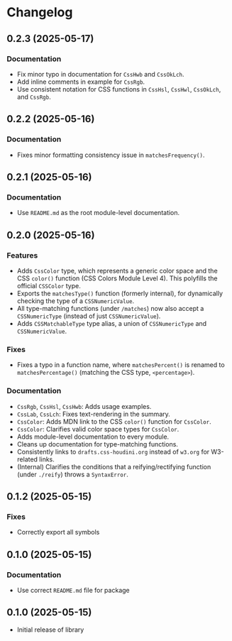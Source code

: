 # Changelog

## 0.2.3 (2025-05-17)
### Documentation
- Fix minor typo in documentation for `CssHwb` and `CssOkLch`.
- Add inline comments in example for `CssRgb`.
- Use consistent notation for CSS functions in `CssHsl`, `CssHwl`, `CssOkLch`, and `CssRgb`.

## 0.2.2 (2025-05-16)
### Documentation
- Fixes minor formatting consistency issue in `matchesFrequency()`.

## 0.2.1 (2025-05-16)
### Documentation
- Use `README.md` as the root module-level documentation.

## 0.2.0 (2025-05-16)
### Features
- Adds `CssColor` type, which represents a generic color space and the CSS `color()` function (CSS Colors Module Level 4). This polyfills the official `CSSColor` type.
- Exports the `matchesType()` function (formerly internal), for dynamically checking the type of a `CSSNumericValue`.
- All type-matching functions (under `/matches`) now also accept a `CSSNumericType` (instead of just `CSSNumericValue`).
- Adds `CSSMatchableType` type alias, a union of `CSSNumericType` and `CSSNumericValue`.

### Fixes
- Fixes a typo in a function name, where `matchesPercent()` is renamed to `matchesPercentage()` (matching the CSS type, `<percentage>`).

### Documentation
- `CssRgb`, `CssHsl`, `CssHwb`: Adds usage examples.
- `CssLab`, `CssLch`: Fixes text-rendering in the summary.
- `CssColor`: Adds MDN link to the CSS `color()` function for `CssColor`.
- `CssColor`: Clarifies valid color space types for `CssColor`.
- Adds module-level documentation to every module.
- Cleans up documentation for type-matching functions.
- Consistently links to `drafts.css-houdini.org` instead of `w3.org` for W3-related links.
- (Internal) Clarifies the conditions that a reifying/rectifying function (under `./reify`) throws a `SyntaxError`.

## 0.1.2 (2025-05-15)
### Fixes
- Correctly export all symbols

## 0.1.0 (2025-05-15)
### Documentation
- Use correct `README.md` file for package

## 0.1.0 (2025-05-15)
- Initial release of library
